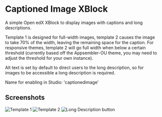 # Captioned Image XBlock
A simple Open edX XBlock to display images with captions and long descriptions.

Template 1 is designed for full-width images, template 2 causes the image to take 70% of the width, leaving the remaining space for the caption. For responsive themes, template 2 will go full width when below a certain threshold (currently based off the Appsembler-OU theme, you may need to adjust the threshold for your own instance).

Alt text is set by default to direct users to the long description, so for images to be accessible a long description is required.

Name for enabling in Studio: 'captionedimage'

## Screenshots
![Template 1](https://i.imgur.com/gpDJrSI.png)
![Template 2](https://i.imgur.com/HAQQXC8.png)
![Long Description button](https://i.imgur.com/vBfxJUI.gif)
